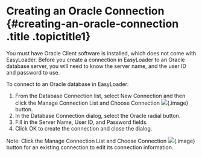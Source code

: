 Creating an Oracle Connection {#creating-an-oracle-connection .title .topictitle1}
=============================

You must have Oracle Client software is installed, which does not come with EasyLoader. Before you create a connection in EasyLoader to an Oracle database server, you will need to know the server name, and the user ID and password to use.

To connect to an Oracle database in EasyLoader:

1.  <span class="ph cmd">From the <span class="ph uicontrol">Database Connection</span> list, select <span class="ph uicontrol">New Connection</span> and then click the <span class="ph uicontrol">Manage Connection List and Choose Connection</span> ![](images/icon_openDbms_sm.png){.image} button.</span>
2.  <span class="ph cmd">In the <span class="keyword wintitle">Database Connection</span> dialog, select the <span class="ph uicontrol">Oracle</span> radial button.</span>
3.  <span class="ph cmd">Fill in the <span class="ph uicontrol">Server Name</span>, <span class="ph uicontrol">User ID</span>, and <span class="ph uicontrol">Password</span> fields.</span>
4.  <span class="ph cmd">Click <span class="ph uicontrol">OK</span> to create the connection and close the dialog.</span>

<span class="notetitle">Note:</span> Click the <span class="ph uicontrol">Manage Connection List and Choose Connection</span> ![](images/icon_openDbms_sm.png){.image} button for an existing connection to edit its connection information.

